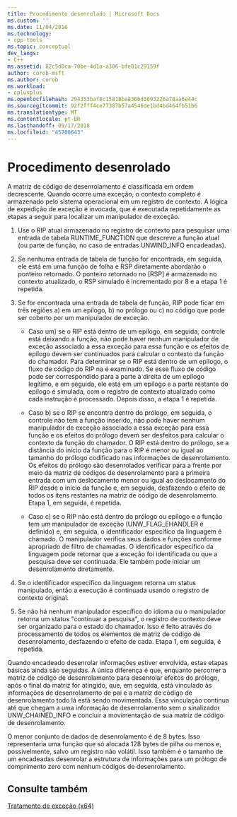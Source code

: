 ```yaml
---
title: Procedimento desenrolado | Microsoft Docs
ms.custom: ''
ms.date: 11/04/2016
ms.technology:
- cpp-tools
ms.topic: conceptual
dev_langs:
- C++
ms.assetid: 82c5d0ca-70be-4d1a-a306-bfe01c29159f
author: corob-msft
ms.author: corob
ms.workload:
- cplusplus
ms.openlocfilehash: 294353baf8c15818ba836bd3093226a78aa6e44c
ms.sourcegitcommit: 92f2fff4ce77387b57a4546de1bd4bd464fb51b6
ms.translationtype: MT
ms.contentlocale: pt-BR
ms.lasthandoff: 09/17/2018
ms.locfileid: "45700643"
---
```

# <a name="unwind-procedure"></a>Procedimento desenrolado

A matriz de código de desenrolamento é classificada em ordem decrescente. Quando ocorre uma exceção, o contexto completo é armazenado pelo sistema operacional em um registro de contexto. A lógica de expedição de exceção é invocada, que é executada repetidamente as etapas a seguir para localizar um manipulador de exceção.

1. Use o RIP atual armazenado no registro de contexto para pesquisar uma entrada de tabela RUNTIME_FUNCTION que descreve a função atual (ou parte de função, no caso de entradas UNWIND_INFO encadeadas).

1. Se nenhuma entrada de tabela de função for encontrada, em seguida, ele está em uma função de folha e RSP diretamente abordarão o ponteiro retornado. O ponteiro retornado no [RSP] é armazenado no contexto atualizado, o RSP simulado é incrementado por 8 e a etapa 1 é repetida.

1. Se for encontrada uma entrada de tabela de função, RIP pode ficar em três regiões a) em um epílogo, b) no prólogo ou c) no código que pode ser coberto por um manipulador de exceção.

   - Caso um) se o RIP está dentro de um epílogo, em seguida, controle está deixando a função, não pode haver nenhum manipulador de exceção associado a essa exceção para essa função e os efeitos de epílogo devem ser continuados para calcular o contexto da função do chamador. Para determinar se o RIP está dentro de um epílogo, o fluxo de código do RIP na é examinado. Se esse fluxo de código pode ser correspondido para a parte à direita de um epílogo legítimo, e em seguida, ele está em um epílogo e a parte restante do epílogo é simulada, com o registro de contexto atualizado como cada instrução é processado. Depois disso, a etapa 1 é repetida.

   - Caso b) se o RIP se encontra dentro do prólogo, em seguida, o controle não tem a função inserido, não pode haver nenhum manipulador de exceção associado a essa exceção para essa função e os efeitos do prólogo devem ser desfeitos para calcular o contexto da função do chamador. O RIP está dentro do prólogo, se a distância do início da função para o RIP é menor ou igual ao tamanho do prólogo codificado nas informações de desenrolamento. Os efeitos do prólogo são desenrolados verificar para a frente por meio da matriz de códigos de desenrolamento para a primeira entrada com um deslocamento menor ou igual ao deslocamento do RIP desde o início da função e, em seguida, desfazendo o efeito de todos os itens restantes na matriz de código de desenrolamento. Etapa 1, em seguida, é repetida.

   - Caso c) se o RIP não está dentro do prólogo ou epílogo e a função tem um manipulador de exceção (UNW_FLAG_EHANDLER é definido) e, em seguida, o identificador específico da linguagem é chamado. O manipulador verifica seus dados e funções conforme apropriado de filtro de chamadas. O identificador específico da linguagem pode retornar que a exceção foi identificada ou que a pesquisa deve ser continuada. Ele também pode iniciar um desenrolamento diretamente.

1. Se o identificador específico da linguagem retorna um status manipulado, então a execução é continuada usando o registro de contexto original.

1. Se não há nenhum manipulador específico do idioma ou o manipulador retorna um status "continuar a pesquisa", o registro de contexto deve ser organizado para o estado do chamador. Isso é feito através do processamento de todos os elementos de matriz de código de desenrolamento, desfazendo o efeito de cada. Etapa 1, em seguida, é repetida.

Quando encadeado desenrolar informações estiver envolvida, estas etapas básicas ainda são seguidas. A única diferença é que, enquanto percorrer a matriz de código de desenrolamento para desenrolar efeitos do prólogo, após o final da matriz for atingido, que, em seguida, está vinculado às informações de desenrolamento de pai e a matriz de código de desenrolamento todo lá está sendo movimentada. Essa vinculação continua até que chegam a uma informação de desenrolamento sem o sinalizador UNW_CHAINED_INFO e concluir a movimentação de sua matriz de código de desenrolamento.

O menor conjunto de dados de desenrolamento é de 8 bytes. Isso representaria uma função que só alocada 128 bytes de pilha ou menos e, possivelmente, salvo um registro não volátil. Isso também é o tamanho de um encadeadas desenrolar a estrutura de informações para um prólogo de comprimento zero com nenhum códigos de desenrolamento.

## <a name="see-also"></a>Consulte também

[Tratamento de exceção (x64)](../build/exception-handling-x64.md)